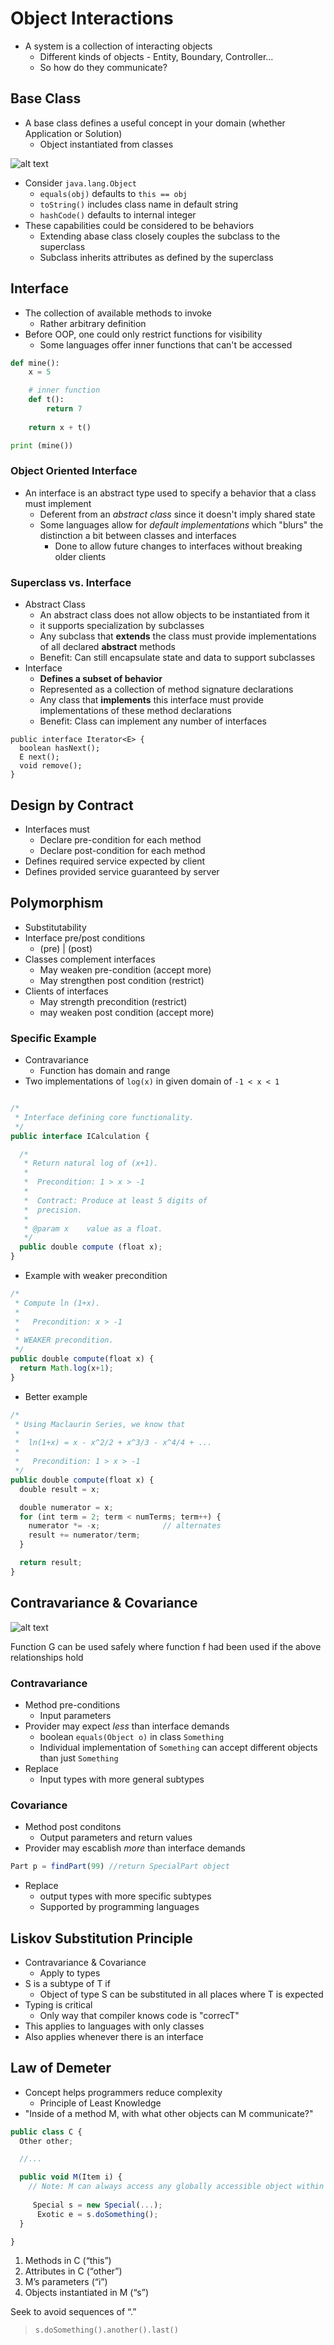 # Object Interactions

- A system is a collection of interacting objects
  - Different kinds of objects - Entity, Boundary, Controller...
  - So how do they communicate?

## Base Class

- A base class defines a useful concept in your domain (whether Application or Solution)
  - Object instantiated from classes

![alt text](../imgs/4/baseclass.png)

- Consider `java.lang.Object`
  - `equals(obj)` defaults to `this == obj`
  - `toString()` includes class name in default string
  - `hashCode()` defaults to internal integer
- These capabilities could be considered to be behaviors
  - Extending abase class closely couples the subclass to the superclass
  - Subclass inherits attributes as defined by the superclass

## Interface

- The collection of available methods to invoke
  - Rather arbitrary definition
- Before OOP, one could only restrict functions for visibility
  - Some languages offer inner functions that can't be accessed

```py
def mine():
    x = 5

    # inner function
    def t():
        return 7
    
    return x + t()

print (mine())
```

### Object Oriented Interface

- An interface is an abstract type used to specify a behavior that a class must implement
  - Deferent from an *abstract class* since it doesn't imply shared state
  - Some languages allow for *default implementations* which "blurs" the distinction a bit between classes and interfaces
    - Done to allow future changes to interfaces without breaking older clients

### Superclass vs. Interface

- Abstract Class
  - An abstract class does not allow objects to be instantiated from it
  - it supports specialization by subclasses
  - Any subclass that **extends** the class must provide implementations of all declared **abstract** methods
  - Benefit: Can still encapsulate state and data to support subclasses
- Interface
  - **Defines a subset of behavior**
  - Represented as a collection of method signature declarations
  - Any class that **implements** this interface must provide implementations of these method declarations
  - Benefit: Class can implement any number of interfaces

```TS
public interface Iterator<E> {
  boolean hasNext();
  E next();
  void remove();
}
```

## Design by Contract

- Interfaces must
  - Declare pre-condition for each method
  - Declare post-condition for each method
- Defines required service expected by client
- Defines provided service guaranteed by server

## Polymorphism

- Substitutability
- Interface pre/post conditions
  - (pre) | (post)
- Classes complement interfaces
  - May weaken pre-condition (accept more)
  - May strengthen post condition (restrict)
- Clients of interfaces
  - May strength precondition (restrict)
  - may weaken post condition (accept more)
  
### Specific Example

- Contravariance
  - Function has domain and range
- Two implementations of `log(x)` in given domain of `-1 < x < 1`

```ts

/*
 * Interface defining core functionality.
 */
public interface ICalculation {

  /*
   * Return natural log of (x+1).
   * 
   *  Precondition: 1 > x > -1
   *   
   *  Contract: Produce at least 5 digits of   
   *  precision.
   * 
   * @param x    value as a float.  
   */
  public double compute (float x);  
}
```

- Example with weaker precondition

```ts
/*
 * Compute ln (1+x).
 * 
 *   Precondition: x > -1
 * 
 * WEAKER precondition.
 */
public double compute(float x) {
  return Math.log(x+1);
}
```

- Better example

```ts
/*
 * Using Maclaurin Series, we know that
 * 
 *  ln(1+x) = x - x^2/2 + x^3/3 - x^4/4 + ...
 *  
 *   Precondition: 1 > x > -1
 */
public double compute(float x) {
  double result = x;

  double numerator = x;
  for (int term = 2; term < numTerms; term++) {
    numerator *= -x;              // alternates
    result += numerator/term;
  }

  return result;
}
```

## Contravariance & Covariance

![alt text](../imgs/4/covvscontr.png)

Function G can be used safely where function f had been used if the above relationships hold

### Contravariance

- Method pre-conditions
  - Input parameters
- Provider may expect *less* than interface demands
  - boolean `equals(Object o)` in class `Something`
  - Individual implementation of `Something` can accept different objects than just `Something`
- Replace
  - Input types with more general subtypes

### Covariance

- Method post conditons
  - Output parameters and return values
- Provider may escablish *more* than interface demands

```ts
Part p = findPart(99) //return SpecialPart object
```

- Replace
  - output types with more specific subtypes
  - Supported by programming languages

## Liskov Substitution Principle

- Contravariance & Covariance
  - Apply to types
- S is a subtype of T if
  - Object of type S can be substituted in all places where T is expected
- Typing is critical
  - Only way that compiler knows code is "correcT"
- This applies to languages with only classes
- Also applies whenever there is an interface

## Law of Demeter

- Concept helps programmers reduce complexity
  - Principle of Least Knowledge
- "Inside of a method M, with what other objects can M communicate?"

```ts
public class C {
  Other other;

  //...

  public void M(Item i) {
    // Note: M can always access any globally accessible object within the scope of M.
    
     Special s = new Special(...);
      Exotic e = s.doSomething();
  }

}
```

1. Methods in C (“this”)
2. Attributes in C (“other”)
3. M’s parameters (“i”)
4. Objects instantiated in M (“s”)

Seek to avoid sequences of “.”
> `s.doSomething().another().last()`
